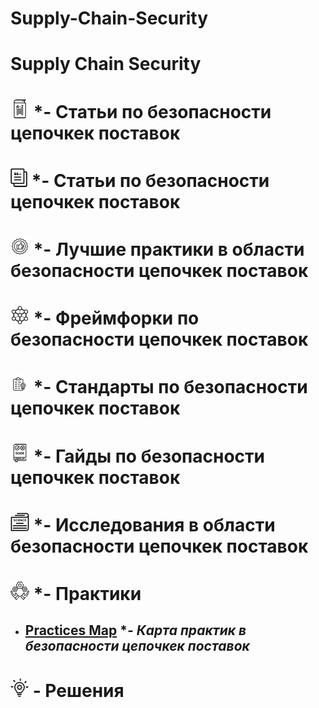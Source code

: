 # Supply-Chain-Security






# Supply Chain Security

# [![Glossary](./images/icons/glossary-icon.png)](/Glossary/GLOSSARY.md) ***- Статьи по безопасности цепочкек поставок**

# [![Articles](./images/icons/articles-icon.png)](/Articles/ARTICLES.md) ***- Статьи по безопасности цепочкек поставок**


# [![Best Practices](./images/icons/best-pracrices-icon.png)](/Best-Practices/BEST-PRACTICES.md) ***- Лучшие практики в области безопасности цепочкек поставок**


# [![Frameworks](./images/icons/frameworks-icon.png)](/Frameworks/FRAMEWORKS.md) ***- Фреймфорки по безопасности цепочкек поставок**


# [![Standards](./images/icons/standards-icon.png)](/Standards/STANDARDS.md) ***- Стандарты по безопасности цепочкек поставок**


# [![Guides](./images/icons/guides-icon.png)](/Guides/GUIDES.md) ***- Гайды по безопасности цепочкек поставок**


# [![Research](./images/icons/research-icon.png)](/Research/RESEARCH.md) ***- Исследования в области безопасности цепочкек поставок**



# [![Practices](./images/icons/practices-icon.png)](/Practices/PRACTICES.md) ***- Практики**
- ## [Practices Map](/Practices/Practices-Map.md) ****- Карта практик в безопасности цепочкек поставок***



# [![Articles](./images/icons/solutions-icon.png)](/Solutions/SOLUTIONS.md) **- Решения**
